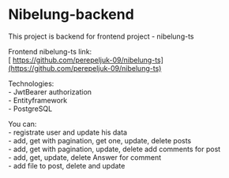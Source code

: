 # Nibelung-backend

This project is backend for frontend project - nibelung-ts

Frontend nibelung-ts link:\
   [ https://github.com/perepeljuk-09/nibelung-ts](https://github.com/perepeljuk-09/nibelung-ts)

Technologies:\
    - JwtBearer authorization\
    - Entityframework\
    - PostgreSQL

You can:\
    - registrate user and update his data\
    - add, get with pagination, get one, update, delete posts\
    - add, get with pagination, update, delete add comments for post\
    - add, get, update, delete Answer for comment\
    - add file to post, delete and update
